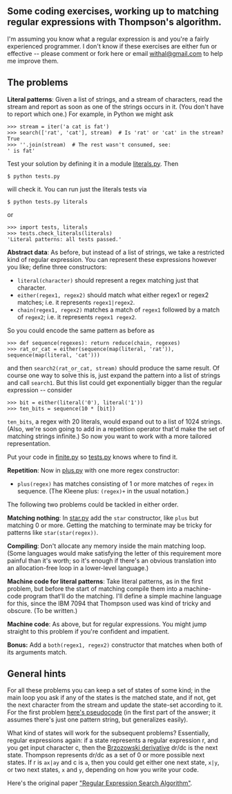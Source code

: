 ## Some coding exercises, working up to matching regular expressions with Thompson's algorithm.

I'm assuming you know what a regular expression is and you're a fairly
experienced programmer. I don't know if these exercises are either fun or
effective -- please comment or fork here or email withal@gmail.com to help me
improve them.

## The problems

**Literal patterns**: Given a list of strings, and a stream of
characters, read the stream and report as soon as one of the strings
occurs in it. (You don't have to report which one.) For example, in
Python we might ask

    >>> stream = iter('a cat is fat')
    >>> search(['rat', 'cat'], stream)  # Is 'rat' or 'cat' in the stream?
    True
    >>> ''.join(stream)  # The rest wasn't consumed, see:
    ' is fat'

Test your solution by defining it in a module [literals.py](literals.py). Then

    $ python tests.py

will check it. You can run just the literals tests via

    $ python tests.py literals

or

    >>> import tests, literals
    >>> tests.check_literals(literals)
    'Literal patterns: all tests passed.'

**Abstract data**: As before, but instead of a list of strings, we
take a restricted kind of regular expression. You can represent these
expressions however you like; define three constructors:

* `literal(character)` should represent a regex matching just that character.
* `either(regex1, regex2)` should match what either regex1 or
regex2 matches; i.e. it represents `regex1|regex2`.
* `chain(regex1, regex2)` matches a match of `regex1` followed
by a match of `regex2`; i.e. it represents `regex1 regex2`.

So you could encode the same pattern as before as

    >>> def sequence(regexes): return reduce(chain, regexes)
    >>> rat_or_cat = either(sequence(map(literal, 'rat')), sequence(map(literal, 'cat')))

and then `search2(rat_or_cat, stream)` should produce the same
result. Of course one way to solve this is, just expand the pattern
into a list of strings and call `search1`. But this list could get
exponentially bigger than the regular expression -- consider

    >>> bit = either(literal('0'), literal('1'))
    >>> ten_bits = sequence(10 * [bit])

`ten_bits`, a regex with 20 literals, would expand out to a list of 1024
strings. (Also, we're soon going to add in a repetition operator
that'd make the set of matching strings infinite.) So now you want to
work with a more tailored representation.

Put your code in [finite.py](finite.py) so [tests.py](tests.py)
knows where to find it.

**Repetition**: Now in [plus.py](plus.py) with one more
regex constructor:

* `plus(regex)` has matches consisting of 1 or more matches of `regex`
in sequence. (The Kleene plus: `(regex)+` in the usual notation.)

The following two problems could be tackled in either order.

**Matching nothing**: In [star.py](star.py) add the
`star` constructor, like `plus` but matching 0 or more. Getting the
matching to terminate may be tricky for patterns like
`star(star(regex))`.

**Compiling**: Don't allocate any memory inside the main matching
loop. (Some languages would make satisfying the letter of this
requirement more painful than it's worth; so it's enough if there's an
obvious translation into an allocation-free loop in a lower-level
language.)

**Machine code for literal patterns**: Take literal patterns, as in
the first problem, but before the start of matching compile them into
a machine-code program that'll do the matching. I'll define a simple
machine language for this, since the IBM 7094 that Thompson used was
kind of tricky and obscure. (To be written.)

**Machine code**: As above, but for regular expressions. You might
jump straight to this problem if you're confident and impatient.

**Bonus:** Add a `both(regex1, regex2)` constructor that matches when
both of its arguments match.

## General hints

For all these problems you can keep a set of states of some kind; in
the main loop you ask if any of the states is the matched state, and
if not, get the next character from the stream and update the
state-set according to it. For the first problem [here's
pseudocode](http://stackoverflow.com/a/846728/27024) (in the first
part of the answer; it assumes there's just one pattern string, but
generalizes easily).

What kind of states will work for the subsequent problems?
Essentially, regular expressions again: if a state represents a
regular expression r, and you get input character c, then the
[Brzozowski
derivative](http://blog.sigfpe.com/2005/05/derivatives-of-regular-expressions.html)
dr/dc is the next state. Thompson represents dr/dc as a set of 0 or
more possible next states. If r is `ax|ay` and c is `a`, then you
could get either one next state, `x|y`, or two next states, `x` and
`y`, depending on how you write your code.

Here's the original paper ["Regular Expression Search
Algorithm"](http://www.fing.edu.uy/inco/cursos/intropln/material/p419-thompson.pdf).

